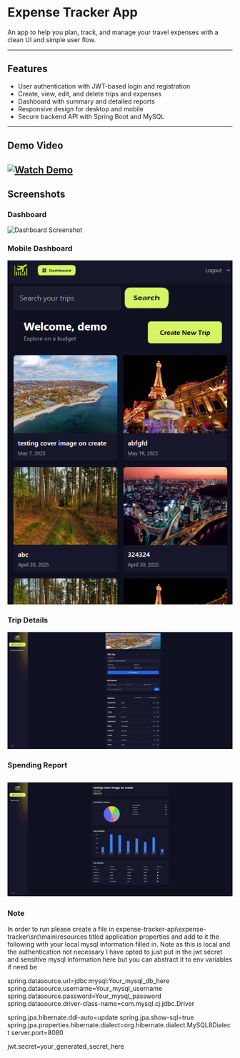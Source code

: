 # Expense Tracker App

An app to help you plan, track, and manage your travel expenses with a clean UI and simple user flow.

---

## Features

- User authentication with JWT-based login and registration
- Create, view, edit, and delete trips and expenses
- Dashboard with summary and detailed reports
- Responsive design for desktop and mobile
- Secure backend API with Spring Boot and MySQL

---
## Demo Video

[![Watch Demo](/screenshots/dashboard.png)](https://youtu.be/ITZKwaU93xA)
---

## Screenshots

### Dashboard
![Dashboard Screenshot](./screenshots/dashboard.png)

### Mobile Dashboard
![Dashboard Screenshot](./screenshots/dashboardM.png)

### Trip Details
![Trip Details Screenshot](./screenshots/trip-details.png)

### Spending Report
![Spending Report Screenshot](./screenshots/report.png)
---


### Note

In order to run please create a file in expense-tracker-api\expense-tracker\src\main\resources titled application properties
and add to it the following with your local mysql information filled in.
Note as this is local and the authentication not necessary I have opted to just put in the jwt secret and sensitive mysql information here but you can abstract it to env variables if need be

spring.datasource.url=jdbc:mysql:Your_mysql_db_here
spring.datasource.username=Your_mysql_username
spring.datasource.password=Your_mysql_password
spring.datasource.driver-class-name=com.mysql.cj.jdbc.Driver

spring.jpa.hibernate.ddl-auto=update
spring.jpa.show-sql=true
spring.jpa.properties.hibernate.dialect=org.hibernate.dialect.MySQL8Dialect
server.port=8080

jwt.secret=your_generated_secret_here

